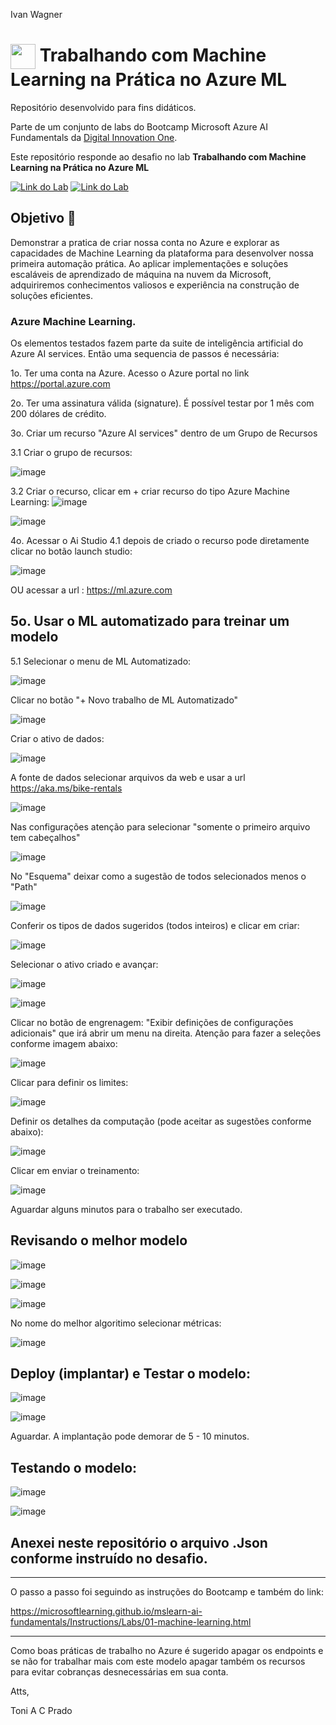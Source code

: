 Ivan Wagner

<h1>
    <a href="https://www.dio.me/">
     <img align="center" width="40px" src="https://hermes.digitalinnovation.one/assets/diome/logo-minimized.png"></a>
    <span> Trabalhando com Machine Learning na Prática no Azure ML </span>
</h1>

Repositório desenvolvido para fins didáticos. 

Parte de um conjunto de labs do Bootcamp Microsoft Azure AI Fundamentals da [Digital Innovation One](https://www.dio.me/).

Este repositório responde ao desafio no lab  **Trabalhando com Machine Learning na Prática no Azure ML** 

[![Link do Lab](https://img.shields.io/badge/▶-000?style=for-the-badge&logo=movie&logoColor=E94D5F)](https://web.dio.me/lab/trabalhando-com-machine-learning-na-pratica-no-azure-ml/learning/feb31f95-6d53-4317-8519-b455fee120fa) 
[![Link do Lab](https://img.shields.io/badge/Acesse%20o%20Lab%20na%20Plataforma-E94D5F?style=for-the-badge)](https://web.dio.me/lab/trabalhando-com-machine-learning-na-pratica-no-azure-ml/learning/feb31f95-6d53-4317-8519-b455fee120fa)

## Objetivo 🎯
Demonstrar a pratica de criar nossa conta no Azure e explorar as capacidades de Machine Learning da plataforma para desenvolver nossa primeira automação prática. 
Ao aplicar implementações e soluções escaláveis de aprendizado de máquina na nuvem da Microsoft, adquiriremos conhecimentos valiosos e experiência na construção de soluções eficientes.

### Azure Machine Learning.

Os elementos testados fazem parte da suite de inteligência artificial do Azure AI services. 
Então uma sequencia de passos é necessária:

1o. Ter uma conta na Azure. Acesso o  Azure portal no link https://portal.azure.com

2o. Ter uma assinatura válida (signature). É possível testar por 1 mês com 200 dólares de crédito.

3o. Criar um recurso "Azure AI services" dentro de um Grupo de Recursos


3.1 Criar o grupo de recursos:

![image](https://github.com/toniacprado/DIO-Trabalhando-com-Machine-Learning-na-Pratica-no-Azure-ML/assets/105946569/2f5b7b4c-d3ee-49d4-9844-b015d6f59c2e)

3.2 Criar o recurso, clicar em + criar recurso do tipo Azure Machine Learning:
![image](https://github.com/toniacprado/DIO-Trabalhando-com-Machine-Learning-na-Pratica-no-Azure-ML/assets/105946569/38781a9a-1c7e-45fd-ae2b-9a97566da28a)

![image](https://github.com/toniacprado/DIO-Trabalhando-com-Machine-Learning-na-Pratica-no-Azure-ML/assets/105946569/7a5fad22-4981-47dd-8655-71a881d01c7a)

4o. Acessar o Ai Studio
4.1 depois de criado o recurso pode diretamente clicar no botão launch studio:

![image](https://github.com/toniacprado/DIO-Trabalhando-com-Machine-Learning-na-Pratica-no-Azure-ML/assets/105946569/70757851-0bd7-486f-a8f9-0e686a203d51)

OU acessar a url : https://ml.azure.com

## 5o. Usar o ML automatizado para treinar um modelo

5.1 Selecionar o menu de ML Automatizado:

![image](https://github.com/toniacprado/DIO-Trabalhando-com-Machine-Learning-na-Pratica-no-Azure-ML/assets/105946569/42ec1865-82f0-42c0-b1f0-6e424103bb99)

Clicar no botão "+ Novo trabalho de ML Automatizado"

![image](https://github.com/toniacprado/DIO-Trabalhando-com-Machine-Learning-na-Pratica-no-Azure-ML/assets/105946569/631b80c3-af31-4320-8cd1-429a304c3885)

Criar o ativo de dados:

![image](https://github.com/toniacprado/DIO-Trabalhando-com-Machine-Learning-na-Pratica-no-Azure-ML/assets/105946569/791b15f9-1ee1-4f41-a900-79a6b035fbce)

A fonte de dados selecionar arquivos da web e usar a url https://aka.ms/bike-rentals

![image](https://github.com/toniacprado/DIO-Trabalhando-com-Machine-Learning-na-Pratica-no-Azure-ML/assets/105946569/87f15d5d-da5a-43e9-8bd2-88de4b4e374c)

Nas configurações atenção para selecionar "somente o primeiro arquivo tem cabeçalhos"

![image](https://github.com/toniacprado/DIO-Trabalhando-com-Machine-Learning-na-Pratica-no-Azure-ML/assets/105946569/9defd680-9221-47ea-95b8-d48544bcebd0)

No "Esquema" deixar como a sugestão de todos selecionados menos o "Path"

![image](https://github.com/toniacprado/DIO-Trabalhando-com-Machine-Learning-na-Pratica-no-Azure-ML/assets/105946569/a69e5429-3464-4e69-9563-d4dc3bfc1327)

Conferir os tipos de dados sugeridos (todos inteiros) e clicar em criar:

![image](https://github.com/toniacprado/DIO-Trabalhando-com-Machine-Learning-na-Pratica-no-Azure-ML/assets/105946569/885b8ea2-9b66-4078-8c39-c0c9b4185e22)


Selecionar o ativo criado e avançar:

![image](https://github.com/toniacprado/DIO-Trabalhando-com-Machine-Learning-na-Pratica-no-Azure-ML/assets/105946569/61fb089b-0abc-48ec-8fb1-4f573f8b26e0)


![image](https://github.com/toniacprado/DIO-Trabalhando-com-Machine-Learning-na-Pratica-no-Azure-ML/assets/105946569/faf94aef-93de-474e-a5b9-848816e1183c)


Clicar no botão de engrenagem: "Exibir definições de configurações adicionais" que irá abrir um menu na direita.
Atenção para fazer a seleções conforme imagem abaixo:

![image](https://github.com/toniacprado/DIO-Trabalhando-com-Machine-Learning-na-Pratica-no-Azure-ML/assets/105946569/10e9805c-28be-46ac-9244-11fc30bf92bd)

Clicar para definir os limites:

![image](https://github.com/toniacprado/DIO-Trabalhando-com-Machine-Learning-na-Pratica-no-Azure-ML/assets/105946569/2537da72-a814-42c2-91fb-9b54107a3883)

Definir os detalhes da computação (pode aceitar as sugestões conforme abaixo):

![image](https://github.com/toniacprado/DIO-Trabalhando-com-Machine-Learning-na-Pratica-no-Azure-ML/assets/105946569/7cfc6d33-e994-438e-a276-51ddb533a56c)

Clicar em enviar o treinamento:

![image](https://github.com/toniacprado/DIO-Trabalhando-com-Machine-Learning-na-Pratica-no-Azure-ML/assets/105946569/b38bb17d-579d-4ca8-b979-e48af1ca65d1)


Aguardar alguns minutos para o trabalho ser executado.

## Revisando o melhor modelo

![image](https://github.com/toniacprado/DIO-Trabalhando-com-Machine-Learning-na-Pratica-no-Azure-ML/assets/105946569/7c5c057c-172f-41a3-afc7-2518fe6e65ca)


![image](https://github.com/toniacprado/DIO-Trabalhando-com-Machine-Learning-na-Pratica-no-Azure-ML/assets/105946569/1e10dd93-a6ac-4c8a-b35b-26c340fe0272)


![image](https://github.com/toniacprado/DIO-Trabalhando-com-Machine-Learning-na-Pratica-no-Azure-ML/assets/105946569/ec89003b-b7d5-4b64-adbd-f1d476e767ac)

No nome do melhor algoritimo selecionar métricas:

![image](https://github.com/toniacprado/DIO-Trabalhando-com-Machine-Learning-na-Pratica-no-Azure-ML/assets/105946569/ab7d2ddf-35eb-43be-a01f-026185d6a2ad)

## Deploy (implantar) e Testar o modelo:

![image](https://github.com/toniacprado/DIO-Trabalhando-com-Machine-Learning-na-Pratica-no-Azure-ML/assets/105946569/8ba515dc-6f44-4a83-8e45-02362978d9c0)

![image](https://github.com/toniacprado/DIO-Trabalhando-com-Machine-Learning-na-Pratica-no-Azure-ML/assets/105946569/e6236c8c-4930-473c-ae5c-380da8786458)

Aguardar. A implantação pode demorar de 5 - 10 minutos.


## Testando o modelo:

![image](https://github.com/toniacprado/DIO-Trabalhando-com-Machine-Learning-na-Pratica-no-Azure-ML/assets/105946569/f606d7a8-d101-4f96-bcb7-15086f834c1e)

![image](https://github.com/toniacprado/DIO-Trabalhando-com-Machine-Learning-na-Pratica-no-Azure-ML/assets/105946569/4980e742-786e-4b99-a68d-466c538804d7)

## Anexei neste repositório o arquivo .Json conforme instruído no desafio.


---

O passo a passo foi seguindo as instruções do Bootcamp e também do link:

https://microsoftlearning.github.io/mslearn-ai-fundamentals/Instructions/Labs/01-machine-learning.html

---

Como boas práticas de trabalho no Azure é sugerido apagar os endpoints e se não for trabalhar mais com este modelo apagar também os recursos para evitar cobranças desnecessárias em sua conta.

Atts,

Toni A C Prado









